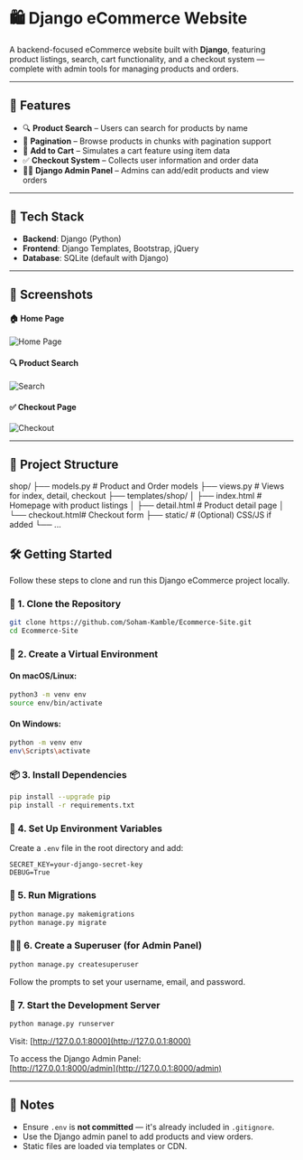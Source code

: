 # 🛍️ Django eCommerce Website

A backend-focused eCommerce website built with **Django**, featuring product listings, search, cart functionality, and a checkout system — complete with admin tools for managing products and orders.

---

## 🚀 Features

- 🔍 **Product Search** – Users can search for products by name  
- 📄 **Pagination** – Browse products in chunks with pagination support  
- 🛒 **Add to Cart** – Simulates a cart feature using item data  
- ✅ **Checkout System** – Collects user information and order data  
- 🧑‍💻 **Django Admin Panel** – Admins can add/edit products and view orders  

---

## 🧱 Tech Stack

- **Backend**: Django (Python)  
- **Frontend**: Django Templates, Bootstrap, jQuery  
- **Database**: SQLite (default with Django)  

---

## 📸 Screenshots

#### 🏠 Home Page
![Home Page](
<img width="1919" height="865" alt="Screenshot 2025-07-20 131952" src="https://github.com/user-attachments/assets/4d29e1e5-6346-4ad4-aff8-4ea0e6da459f" />
)

#### 🔍 Product Search
![Search](images/search.png)

#### ✅ Checkout Page
![Checkout](images/checkout.png)

---

## 📂 Project Structure

shop/
├── models.py # Product and Order models
├── views.py # Views for index, detail, checkout
├── templates/shop/
│ ├── index.html # Homepage with product listings
│ ├── detail.html # Product detail page
│ └── checkout.html# Checkout form
├── static/ # (Optional) CSS/JS if added
└── ...


## 🛠️ Getting Started

Follow these steps to clone and run this Django eCommerce project locally.

### 🔄 1. Clone the Repository

```bash
git clone https://github.com/Soham-Kamble/Ecommerce-Site.git
cd Ecommerce-Site
```

### 🧪 2. Create a Virtual Environment

#### On macOS/Linux:
```bash
python3 -m venv env
source env/bin/activate
```

#### On Windows:
```bash
python -m venv env
env\Scripts\activate
```

### 📦 3. Install Dependencies

```bash
pip install --upgrade pip
pip install -r requirements.txt
```

### 🔐 4. Set Up Environment Variables

Create a `.env` file in the root directory and add:

```env
SECRET_KEY=your-django-secret-key
DEBUG=True
```

### 🧱 5. Run Migrations

```bash
python manage.py makemigrations
python manage.py migrate
```

### 🧑‍💻 6. Create a Superuser (for Admin Panel)

```bash
python manage.py createsuperuser
```

Follow the prompts to set your username, email, and password.

### 🚀 7. Start the Development Server

```bash
python manage.py runserver
```

Visit: [http://127.0.0.1:8000](http://127.0.0.1:8000)

To access the Django Admin Panel:  
[http://127.0.0.1:8000/admin](http://127.0.0.1:8000/admin)

---

## 🧹 Notes

- Ensure `.env` is **not committed** — it's already included in `.gitignore`.
- Use the Django admin panel to add products and view orders.
- Static files are loaded via templates or CDN.





